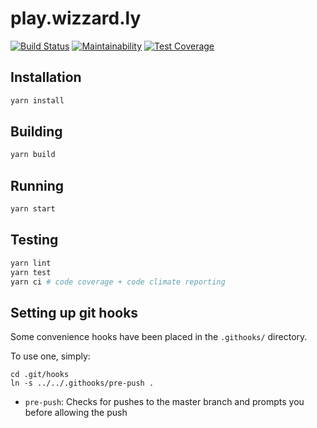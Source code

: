 # play.wizzard.ly

[![Build Status](https://semaphoreci.com/api/v1/wizzardly/play-wizzard-ly/branches/master/badge.svg)](https://semaphoreci.com/wizzardly/play-wizzard-ly)
[![Maintainability](https://api.codeclimate.com/v1/badges/39f3f39d2e766182ec3a/maintainability)](https://codeclimate.com/github/wizzardly/play.wizzard.ly/maintainability)
[![Test Coverage](https://api.codeclimate.com/v1/badges/39f3f39d2e766182ec3a/test_coverage)](https://codeclimate.com/github/wizzardly/play.wizzard.ly/test_coverage)

## Installation

```bash
yarn install
```

## Building

```bash
yarn build
```

## Running

```bash
yarn start
```

## Testing

```bash
yarn lint
yarn test
yarn ci # code coverage + code climate reporting
```

## Setting up git hooks

Some convenience hooks have been placed in the `.githooks/` directory.

To use one, simply:

```shell
cd .git/hooks
ln -s ../../.githooks/pre-push .
```

- `pre-push`: Checks for pushes to the master branch and prompts you before allowing the push
